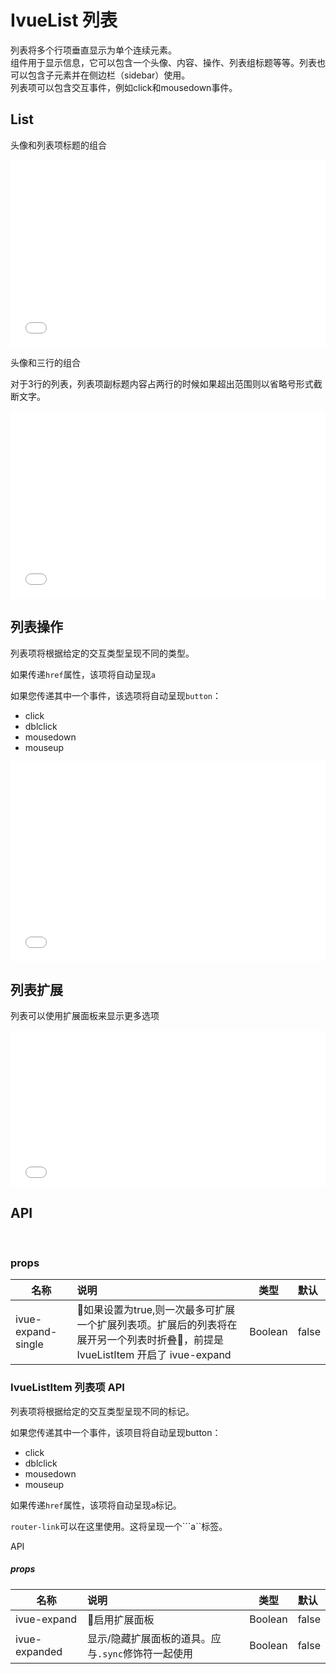 # IvueList 列表

列表将多个行项垂直显示为单个连续元素。    
组件用于显示信息，它可以包含一个头像、内容、操作、列表组标题等等。列表也可以包含子元素并在侧边栏（sidebar）使用。     
列表项可以包含交互事件，例如click和mousedown事件。

## List

头像和列表项标题的组合

<iframe width="100%" height="300" src="//jsfiddle.net/qq282126990/z89qvrbo/embedded/result,html,js/" allowfullscreen="allowfullscreen" allowpaymentrequest frameborder="0"></iframe>

头像和三行的组合

对于3行的列表，列表项副标题内容占两行的时候如果超出范围则以省略号形式截断文字。
<iframe width="100%" height="300" src="//jsfiddle.net/qq282126990/bwu71t50/embedded/result,html/" allowfullscreen="allowfullscreen" allowpaymentrequest frameborder="0"></iframe>

## 列表操作

列表项将根据给定的交互类型呈现不同的类型。    

如果传递```href```属性，该项将自动呈现```a```

如果您传递其中一个事件，该选项将自动呈现```button```：

* click
* dblclick
* mousedown
* mouseup

<iframe width="100%" height="320" src="//jsfiddle.net/qq282126990/k0ba14nh/embedded/result,html/" allowfullscreen="allowfullscreen" allowpaymentrequest frameborder="0"></iframe>

## 列表扩展

列表可以使用扩展面板来显示更多选项

<iframe width="100%" height="250" src="//jsfiddle.net/qq282126990/2stxwznv/embedded/result,html/" allowfullscreen="allowfullscreen" allowpaymentrequest frameborder="0"></iframe>


## API
<br>

### props    

| 名称             | 说明                                                                                                                          | 类型    | 默认  |
| ---------------- | :---------------------------------------------------------------------------------------------------------------------------- | ------- | :---- |
| ivue-expand-single | 如果设置为true,则一次最多可扩展一个扩展列表项。扩展后的列表将在展开另一个列表时折叠，前提是 IvueListItem 开启了 ivue-expand | Boolean | false |


### IvueListItem 列表项 API

列表项将根据给定的交互类型呈现不同的标记。      

如果您传递其中一个事件，该项目将自动呈现button：
* click   
* dblclick   
* mousedown   
* mouseup    

如果传递```href```属性，该项将自动呈现```a```标记。    

```router-link```可以在这里使用。这将呈现一个```a``标签。

API

##### props      

| 名称          | 说明                                                   | 类型    | 默认  |
| ------------- | :----------------------------------------------------- | ------- | :---- |
| ivue-expand   | 启用扩展面板                                          | Boolean | false |
| ivue-expanded | 显示/隐藏扩展面板的道具。应与```.sync```修饰符一起使用 | Boolean | false |
